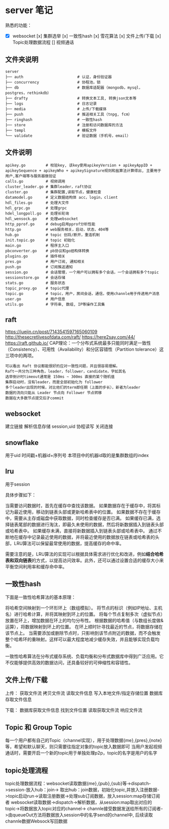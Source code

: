 # server 笔记
熟悉的功能：
- [x] websocket
[x] 集群选举
[x] 一致性hash
[x] 雪花算法
[x] 文件上传/下载
[x] Topic处理数据流程
[] 视频通话
## 文件夹说明
```
server
├── auth                        # 认证，身份验证器
├── concurrency                 # 协程池，锁
├── db                          # 数据库适配器（mongodb，mysql，postgres，rethinkdb）
├── drafty                      # 转换文本工具, 转换json文本等
├── logs                        # 日志记录
├── media                       # 上传/下载媒体
├── push                        # 推送相关工具（tnpg, fcm）
├── ringhash                    # 一致性hash
├── store                       # 注册和访问数据库的方法
├── templ                       # 模板文件
└── validate                    # 验证数据（手机号，email）
```
## 文件说明
```
apikey.go         # 校验key, 该key使用apikeyVersion + apikeyAppID + apikeySequence + apikeyWho + apikeySignature规则和盐算法计算得出, 主要用于用户,客户端等与服务器做验证
calls.go          # 视频调用
cluster_leader.go # 集群leader，raft协议
cluster.go        # 集群配置,读取节点，健康检查
datamodel.go      # 定义数据结构体 acc，login，client
hdl_files.go      # 处理大文件
hdl_grpc.go       # 处理grpc
hdel_longpoll.go  # 处理长轮询
hdl_wensock.go    # 处理websocket
http_pprof.go     # debug启用pprof分析性能
http.go           # web服务相关，启动，状态，404等
hub.go            # topic 创将/断开，重连机制
init.topic.go     # topic 初始化
main.go           # 程序主入口
pbconverter.go    # pb协议和go结构体转换
plugins.go        # 插件相关
pres.go           # 用户订阅, 通知相关
push.go           # 订阅推送通知
session.go        # 会话管理，一个用户可以拥有多个会话，一个会话拥有多个topic
sessionstore.go   # 会话存储
stats.go          # 服务状态
topic_proxy.go    # topic代理
topic.go          # topic，用户，房间会话，通信，使用channle用于传递用户消息
user.go           # 用户信息
utils.go          # 字符串, 数组, IP等操作工具集
```


## raft
https://juejin.cn/post/7143541597165060109
http://thesecretlivesofdata.com/raft/
https://here2say.com/44/
https://raft.github.io/
CAP理论：一个分布式系统最多只能同时满足一致性（Consistency）、可用性（Availability）和分区容错性（Partition tolerance）这三项中的两项。
```
可以看出 Raft 协议都能很好的应对一致性问题，并且很容易理解。
Raft一共分为三种角色，leader，follower，candidate，字如其名
选举倒计时timeout通常是 150ms ~ 300ms 直接的某个随机值
集群启动时，没有leader，而是全部初始化为 follower
多个leader出现的时候，对比他们的term即任期（上面的步长），新者为leader
数据的流向只能从 Leader 节点向 Follower 节点转移
数据在大多数节点提交后才commit
```
## websocket
建立链接
解析信息存储 session,uid
协程读写
关闭连接

## snowflake 
用于uid
时间戳+机器id+序列号
本项目中的机器id取的是集群数组的index
## lru
用于session

具体步骤如下：

当需要访问数据时，首先在缓存中查找该数据。
如果数据存在于缓存中，将其标记为最近使用，移动到链表头部或更新哈希表中的位置。
如果数据不存在于缓存中，需要从主存或磁盘中获取数据，同时检查缓存是否已满。
如果缓存已满，选择链表尾部的数据进行淘汰，即最久未使用的数据，然后将新数据插入到链表头部或哈希表中。
如果缓存未满，直接将新数据插入到链表头部或哈希表中。
通过不断地在缓存中记录最近使用的数据，并将最近使用的数据放在链表或哈希表的头部，LRU算法可以保留最常使用的数据，提高缓存的命中率。

需要注意的是，LRU算法的实现可以根据具体需求进行优化和改进，例如**结合哈希表和双向链表**的方式，以提高访问效率。此外，还可以通过设置合适的缓存大小来平衡空间利用率和缓存命中率。

## 一致性hash
下面是一致性哈希算法的基本原理：

将哈希空间映射到一个环形环上（数组模拟）。
将节点的标识（例如IP地址、主机名）进行哈希计算，并将其映射到环上的位置。
将每个节点复制多次（虚拟节点）放置在环上，增加数据在环上的均匀分布性。
根据数据的哈希值（与数组长度做&运算），将数据映射到环上的位置。
在环上顺时针寻找最近的节点，将数据存储在该节点上。
当需要添加或删除节点时，只影响到该节点附近的数据，而不会触发整个哈希环的重映射。这样可以最大程度地减少缓存失效，并且能够实现负载均衡。

一致性哈希算法在分布式缓存系统、负载均衡和分布式数据库中得到广泛应用。它不仅能够提供高效的数据访问，还具备较好的可伸缩性和容错性。

## 文件上传/下载
上传：
获取文件流
拷贝文件流
读取文件信息
写入本地文件/指定存储位置
数据库存取文件信息

下载：
数据库获取文件信息
找到文件位置
读取获取文件流
响应文件流

## Topic 和 Group Topic
每一个用户都有自己的Topic（channel实现），用于处理数据{me},{pres},{note}等，希望和默认聊天，则只需要往指定对象的topic放入数据即可
当用户发起视频通话时，需要开启一个新的topic用于单独处理p2p，topic的名字是用户的名字


## topic处理流程
topic处理数据流程：websocket读取数据{me},{pub},{sub}等->dispatch->session-放入hub：join-> 取出hub：join数据，初始化topic,并放入注册数据->topic启动run->读取注册数据->处理sub订阅数据，放入session:map存储订阅者
websocket读取数据->dispatch->解析数据，从session:map取出对应的topic->将数据放入topic对应的channel-> channle接受数据发送给所有的订阅者->由queueOut方法将数据放入session中的名字send的channel中, 后续读取channle数据Websock写回数据
